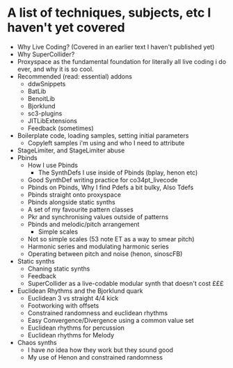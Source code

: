 # A list of techniques, subjects, etc I haven't yet covered

- Why Live Coding? (Covered in an earlier text I haven't published yet)
- Why SuperCollider?
- Proxyspace as the fundamental foundation for literally all live coding i do ever, and why it is so cool.
- Recommended (read: essential) addons
   - ddwSnippets
   - BatLib
   - BenoitLib
   - Bjorklund
   - sc3-plugins
   - JITLibExtensions
   - Feedback (sometimes)
- Boilerplate code, loading samples, setting initial parameters
    - Copyleft samples i'm using and who I need to attribute
- StageLimiter, and StageLimiter abuse
- Pbinds
    - How I use Pbinds
        - The SynthDefs I use inside of Pbinds (bplay, henon etc)
	- Good SynthDef writing practice for co34pt_livecode
	- Pbinds on Pbinds, Why I find Pdefs a bit bulky, Also Tdefs
    - Pbinds straight onto proxyspace
    - Pbinds alongside static synths
    - A set of my favourite pattern classes
    - Pkr and synchronising values outside of patterns
    - Pbinds and melodic/pitch arrangement
        - Simple scales
	- Not so simple scales (53 note ET as a way to smear pitch)
	- Harmonic series and modulating harmonic series
	- Operating between pitch and noise (henon, sinoscFB)
- Static synths
    - Chaning static synths
    - Feedback
    - SuperCollider as a live-codable modular synth that doesn't cost £££
- Euclidean Rhythms and the Bjorklund quark
    - Euclidean 3 vs straight 4/4 kick
    - Footworking with offsets
    - Constrained randomness and euclidean rhythms
    - Easy Convergence/Divergence using a common value set
    - Euclidean rhythms for percussion
    - Euclidean rhythms for Melody
- Chaos synths
    - I have _no_ idea how they work but they sound good
    - My use of Henon and constrained randomness
